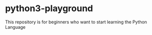 # python3-playground
This repository is for beginners who want to start learning the Python Language
